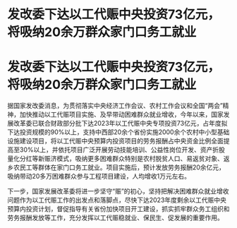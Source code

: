 # 发改委下达以工代赈中央投资73亿元，将吸纳20余万群众家门口务工就业

# 发改委下达以工代赈中央投资73亿元，将吸纳20余万群众家门口务工就业

据国家发改委消息，为贯彻落实中央经济工作会议、农村工作会议和全国“两会”精神，加快推动以工代赈项目实施、及早带动困难群众就业增收，今年以来，国家发展改革委已联合财政部分批下达2023年以工代赈中央专项投资73亿元，占年度拟下达投资规模的90%以上，支持中西部20余个省份实施2000余个农村中小型基础设施建设项目，将以工代赈中央预算内投资项目的劳务报酬占中央资金比例全面提高至30%以上，并依托项目广泛开展劳动技能培训、公益性岗位开发、资产折股量化分红等新赈济模式，吸纳更多困难群众特别是农村脱贫人口、易返贫对象、返乡农民工等群体在家门口务工就业。项目实施后，预计发放劳务报酬20余亿元，吸纳带动20多万困难群众参与工程项目建设，人均增收1万元左右。

下一步，国家发展改革委将进一步坚守“赈”的初心，坚持把解决困难群众就业增收问题作为以工代赈工作的出发点和落脚点，尽快下达2023年度剩余以工代赈中央预算内投资计划，督促指导有关省份加快项目开工建设，抓实抓牢群众务工组织和劳务报酬发放等工作，充分发挥以工代赈稳就业、保民生、促发展的重要作用。

